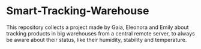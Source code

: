 # Smart-Tracking-Warehouse
This repository collects a project made by Gaia, Eleonora and Emily about tracking products in big warehouses from a central remote server, to always be aware about their status, like their humidity, stability and temperature. 
